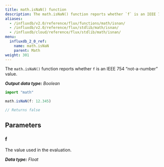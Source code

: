```yaml
---
title: math.isNaN() function
description: The math.isNaN() function reports whether `f` is an IEEE 754 “not-a-number” value.
aliases:
  - /influxdb/v2.0/reference/flux/functions/math/isnan/
  - /influxdb/v2.0/reference/flux/stdlib/math/isnan/
  - /influxdb/cloud/reference/flux/stdlib/math/isnan/
menu:
  influxdb_2_0_ref:
    name: math.isNaN
    parent: Math
weight: 301
---
```


The `math.isNaN()` function reports whether `f` is an IEEE 754 “not-a-number” value.

_**Output data type:** Boolean_

```js
import "math"

math.isNaN(f: 12.345)

// Returns false
```

## Parameters

### f
The value used in the evaluation.

_**Data type:** Float_
